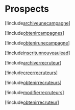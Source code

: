 # Prospects

[!include[archiveunecampagne](prospects.archiveunecampagne.autogen.md)]

[!include[obtenircampagnes](prospects.obtenircampagnes.autogen.md)]

[!include[obtenirunecampagne](prospects.obtenirunecampagne.autogen.md)]

[!include[inscritunnouveaulead](prospects.inscritunnouveaulead.autogen.md)]

[!include[archiverrecruteur](prospects.archiverrecruteur.autogen.md)]

[!include[creerrecruteurs](prospects.creerrecruteurs.autogen.md)]

[!include[obtenirrecruteurs](prospects.obtenirrecruteurs.autogen.md)]

[!include[modifierrecruteurs](prospects.modifierrecruteurs.autogen.md)]

[!include[obtenirrecruteur](prospects.obtenirrecruteur.autogen.md)]






































































